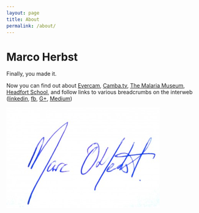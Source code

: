 ```yaml
---
layout: page
title: About
permalink: /about/
---
```


# Marco Herbst

Finally, you made it.

Now you can find out about [Evercam](https://evercam.io/construction-timelapse), [Camba.tv](https://camba.tv/), [The Malaria Museum](http://malariamuseum.com/), [Headfort School](http://www.headfort.com/), and follow links to various breadcrumbs on the interweb ([linkedin](https://ie.linkedin.com/in/marcoherbst), [fb](https://www.facebook.com/marco.herbst), [G+](https://plus.google.com/+MarcoHerbsto), [Medium](https://medium.com/@marcoherbst))

![Signature](/images/MarcoSig1-e1408632013970.jpg?raw=true)
